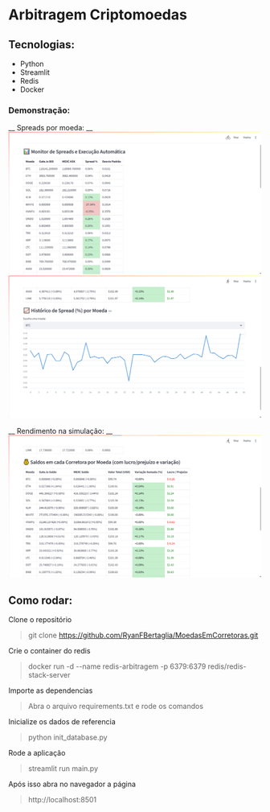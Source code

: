 # Arbitragem Criptomoedas
## Tecnologias:
- Python
- Streamlit
- Redis
- Docker

### Demonstração:

__ Spreads por moeda: __
![Spreads](./static/spread.png)
![Spreads por moeda](./static/spread-por-moeda.png)


__ Rendimento na simulação: __
![Rendimentos](./static/saldos.png)

## Como rodar:

Clone o repositório
> git clone https://github.com/RyanFBertaglia/MoedasEmCorretoras.git

Crie o container do redis
> docker run -d --name redis-arbitragem -p 6379:6379 redis/redis-stack-server

Importe as dependencias
> Abra o arquivo requirements.txt e rode os comandos

Inicialize os dados de referencia
> python init_database.py

Rode a aplicação
> streamlit run main.py

Após isso abra no navegador a página
> http://localhost:8501